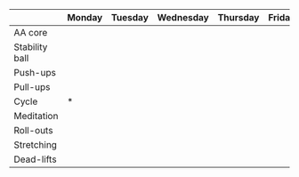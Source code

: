 | | Monday | Tuesday | Wednesday | Thursday | Friday | Saturday | Sunday |
| ---- | ---- | ---- | ---- | ---- | ---- | ---- | ---- | 
| AA core |    |  |  |   |   | | |
| Stability ball |  |   |   |   |   | | |
| Push-ups |  | |   | |   | | |
| Pull-ups | | |   | |  | | |
| Cycle | * |   | |   | |   |   |
| Meditation | |   | |   | |   |   |
| Roll-outs | |   | |   | |   |   |
| Stretching | |   | |   | |   |   |
| Dead-lifts | |   | |   | |   |   |